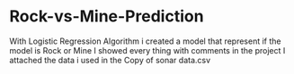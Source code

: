 # Rock-vs-Mine-Prediction
With  Logistic Regression Algorithm i created a model that represent if the model is Rock or Mine
I showed every thing with comments in the project
I attached the data i used in the  Copy of sonar data.csv
